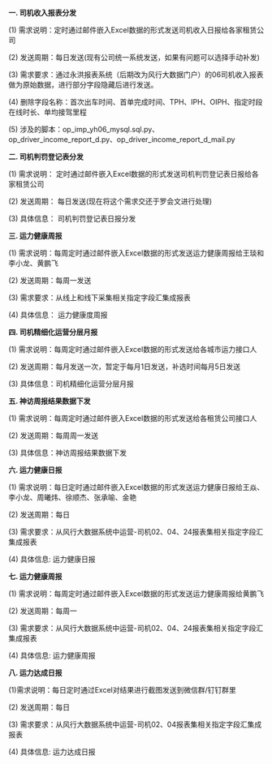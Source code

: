 **一. 司机收入报表分发** 

(1) 需求说明：定时通过邮件嵌入Excel数据的形式发送司机收入日报给各家租赁公司

(2) 发送周期：每日发送(现有公司统一系统发送，如果有问题可以选择手动补发)

(3) 需求要求：通过永洪报表系统（后期改为风行大数据门户）的06司机收入报表做为原始数据，进行部分字段隐藏后进行发送。

(4) 删除字段名称：首次出车时间、首单完成时间、TPH、IPH、OIPH、指定时段在线时长、单均接驾里程

(5) 涉及的脚本：op_imp_yh06_mysql.sql.py、op_driver_income_report_d.py、op_driver_income_report_d_mail.py

**二. 司机判罚登记表分发**

(1) 需求说明： 定时通过邮件嵌入Excel数据的形式发送司机判罚登记表日报给各家租赁公司

(2) 发送周期： 每日发送(现在将这个需求交还于罗会文进行处理)

(3) 具体信息： 司机判罚登记表日报分发

**三. 运力健康周报**

(1) 需求说明：每周定时通过邮件嵌入Excel数据的形式发送运力健康周报给王琰和李小龙、黄鹏飞

(2) 发送周期：每周一发送

(3) 需求要求：从线上和线下采集相关指定字段汇集成报表

(4) 具体信息： 运力健康度周报

**四. 司机精细化运营分层月报**

(1) 需求说明：每周定时通过邮件嵌入Excel数据的形式发送给各城市运力接口人

(2) 发送周期：每月发送一次，暂定于每月1日发送，补选时间每月5日发送

(3) 具体信息：司机精细化运营分层月报

**五. 神访周报结果数据下发**

(1) 需求说明：每周定时通过邮件嵌入Excel数据的形式发送给各租赁公司接口人

(2) 发送周期：每周周一发送

(3) 具体信息：神访周报结果数据下发

**六. 运力健康日报**

(1) 需求说明：每日定时通过邮件嵌入Excel数据的形式发送运力健康日报给王焱、李小龙、周曦炜、徐顺杰、张承喻、金艳

(2) 发送周期：每日

(3) 需求要求：从风行大数据系统中运营-司机02、04、24报表集相关指定字段汇集成报表

(4) 具体信息: 运力健康日报


**七. 运力健康周报**

(1) 需求说明：每周定时通过邮件嵌入Excel数据的形式发送运力健康周报给黄鹏飞

(2) 发送周期：每周一

(3) 需求要求：从风行大数据系统中运营-司机02、04、24报表集相关指定字段汇集成报表

(4) 具体信息: 运力健康周报

**八. 运力达成日报**

(1)需求说明：每日定时通过Excel对结果进行截图发送到微信群/钉钉群里

(2) 发送周期：每日

(3) 需求要求：从风行大数据系统中运营-司机02、04报表集相关指定字段汇集成报表

(4) 具体信息: 运力达成日报

